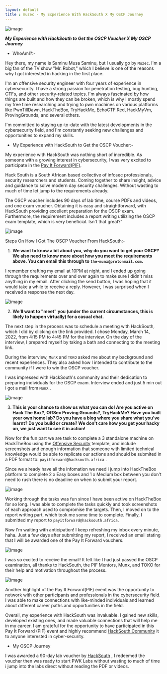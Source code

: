 ```yaml
---
layout: default
title : muzec - My Experience With HackSouth X My OSCP Journey
---
```



![image](https://user-images.githubusercontent.com/69868171/228505397-49e2866d-5618-4282-ac73-6b3e5508c007.png)


_**My Experience with HackSouth to Get the OSCP Voucher X My OSCP Journey**_


- WhoAmI?:- 

Hey there, my name is Saminu Musa Saminu, but I usually go by `Muzec`. I'm a big fan of the TV show "Mr. Robot," which I believe is one of the reasons why I got interested in hacking in the first place.

I'm an offensive security engineer with four years of experience in cybersecurity. I have a strong passion for penetration testing, bug hunting, CTFs, and other security-related topics. I'm always fascinated by how things are built and how they can be broken, which is why I mostly spend my free time researching and trying to pwn machines on various platforms like PwnTillDawn, HackTheBox, TryHackMe, EchoCTF.Red, HackMyVm, ProvingGrounds, and several others.

I'm committed to staying up-to-date with the latest developments in the cybersecurity field, and I'm constantly seeking new challenges and opportunities to expand my skills.


- My Experience with HackSouth to Get the OSCP Voucher:- 

My experience with HackSouth was nothing short of incredible. As someone with a growing interest in cybersecurity, I was very excited to participate in the [Pay It Forward(PIF)](https://hacksouth.africa/community/Pay-It-Forward/).

Hack South is a South African based collective of infosec professionals, security researchers and students. Coming together to share insight, advice and guidance to solve modern day security challenges. Without wasting to much of time let jump to the requirements already.

The OSCP voucher includes 90 days of lab time, course PDFs and videos, and one exam voucher. Obtaining it is easy and straightforward, with HackSouth providing excellent preparation for the OSCP exam. Furthermore, the requirement includes a report writing utilizing the OSCP exam template, which is very beneficial. Isn't that great?"

![image](https://user-images.githubusercontent.com/69868171/228522524-7a54e07f-013e-4647-a4d5-486e09936ad7.png)


Steps On How I Got The OSCP Voucher From HackSouth:- 

1. **We want to know a bit about you, why do you want to get your OSCP? We also need to know more about how you meet the requirements above. You can email this through to `the-munx@protonmail.com`.**

  I remember drafting my email at 10PM at night, and I ended up going through the requirements over and over again to make sure I didn't miss               anything in my email. After clicking the send button, I was hoping that it would take a while to receive a reply. However, I was surprised                 when I received a response the next day.
             
![image](https://user-images.githubusercontent.com/69868171/228529453-c0d5eb59-3cd7-4c1d-aa39-c4d0dccaf082.png)

2. **We'll want to "meet" you (under the current circumstances, this is likely to happen virtually) for a casual chat.**

  The next step in the process was to schedule a meeting with HackSouth, which I did by clicking on the link provided. I chose Monday, March 14, 2022,       from 4:15 PM to 4:45 PM for the interview. On the day of the interview, I prepared myself by taking a bath and connecting to the meeting link.

  During the interview, `MunX` and `TOKO` asked me about my background and recent experiences. They also asked how I intended to contribute to the           community if I were to win the OSCP voucher.

  I was impressed with HackSouth's community and their dedication to preparing individuals for the OSCP exam. Interview ended and just 5 min out i got a     mail from `MunX` .

![image](https://user-images.githubusercontent.com/69868171/228555994-d60be026-2cc4-4d09-9bdf-310283c8df4c.png)

3. **This is your chance to show us what you can do! Are you active on Hack The Box?, OffSec Proving Grounds?, TryHackMe? Have you built your own home lab? Do you have a blog where you share what you've learnt? Do you build or create? We don't care how you get your hacky on, we just want to see it in action!**

Now for the fun part we are task to complete a 3 standalone machine on HackTheBox  using the [Offensive Security](https://www.offensive-security.com/pwk-online/PWKv1-REPORT.doc) template, and include screenshots and enough information that someone with limited technical knowledge would be able to replicate our actions and should be submited in a PDF format to: `payitforward@hacksouth.africa` .

Since we already have all the infomation we need i jump into HackTheBox platform to complete 2 x Easy boxes and 1 x Medium box between you don't need to rush there is no deadline on when to submit your report. 

![image](https://user-images.githubusercontent.com/69868171/228574592-3e3d6b35-b89f-46b0-be38-b80f3b8f2242.png)

Working through the tasks was fun since I have been active on HackTheBox for so long. I was able to complete the tasks quickly and took screenshots of each approach used to compromise the targets. Then, I moved on to the report writing part, which took me some time to complete. Finally, I submitted my report to `payitforward@hacksouth.africa`.

Now I'm waiting with anticipation! I keep refreshing my inbox every minute, haha. Just a few days after submitting my report, I received an email stating that I will be awarded one of the Pay It Forward vouchers.

![image](https://user-images.githubusercontent.com/69868171/228579628-6aaa2457-f338-4018-ad47-e1cfea6a95e6.png)

I was so excited to receive the email! It felt like I had just passed the OSCP examination, all thanks to HackSouth, the PIF Mentors, Munx, and TOKO for their help and motivation throughout the process.

![image](https://user-images.githubusercontent.com/69868171/228582734-9b24075b-e65e-46c5-ad74-6024463b5f2f.png)


Another highlight of the Pay It Forward(PIF) event was the opportunity to network with other participants and professionals in the cybersecurity field. I was able to make connections with like-minded individuals and learned about different career paths and opportunities in the field.

Overall, my experience with HackSouth was invaluable. I gained new skills, developed existing ones, and made valuable connections that will help me in my career. I am grateful for the opportunity to have participated in this Pay It Forward (PIF) event and highly recommend [HackSouth Community](https://discord.gg/hacksouth) it to anyone interested in cyber-security.



- My OSCP Journey

I was awarded a 90-day lab voucher by [HackSouth](https://discord.gg/hacksouth) , I redeemed the voucher then was ready to start PWK Labs without wasting to much  of time i jump into the labs direct without reading the PDF or videos.


